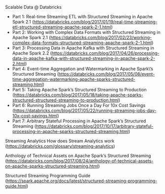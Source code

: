 

Scalable Data @ Databricks

* Part 1: Real-time Streaming ETL with Structured Streaming in Apache Spark 2.1 (https://databricks.com/blog/2017/01/19/real-time-streaming-etl-structured-streaming-apache-spark-2-1.html)
* Part 2: Working with Complex Data Formats with Structured Streaming in Apache Spark 2.1 (https://databricks.com/blog/2017/02/23/working-complex-data-formats-structured-streaming-apache-spark-2-1.html)
* Part 3: Processing Data in Apache Kafka with Structured Streaming in Apache Spark 2.2 (https://databricks.com/blog/2017/04/26/processing-data-in-apache-kafka-with-structured-streaming-in-apache-spark-2-2.html)
* Part 4: Event-time Aggregation and Watermarking in Apache Spark\’s Structured Streaming (https://databricks.com/blog/2017/05/08/event-time-aggregation-watermarking-apache-sparks-structured-streaming.html)
* Part 5: Taking Apache Spark’s Structured Streaming to Production (https://databricks.com/blog/2017/05/18/taking-apache-sparks-structured-structured-streaming-to-production.html)
* Part 6: Running Streaming Jobs Once a Day For 10x Cost Savings (https://databricks.com/blog/2017/05/22/running-streaming-jobs-day-10x-cost-savings.html)
* Part 7: Arbitrary Stateful Processing in Apache Spark’s Structured Streaming (https://databricks.com/blog/2017/10/17/arbitrary-stateful-processing-in-apache-sparks-structured-streaming.html)


Streaming Analytics
How does Stream Analytics work (https://databricks.com/glossary/streaming-analytics)


Anthology of Technical Assets on Apache Spark’s Structured Streaming (https://databricks.com/blog/2017/08/24/anthology-of-technical-assets-on-apache-sparks-structured-streaming.html)

Structured Streaming Programming Guide (https://spark.apache.org/docs/latest/structured-streaming-programming-guide.html)
